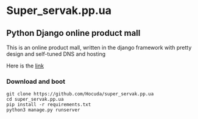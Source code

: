 # Super_servak.pp.ua

## Python Django online product mall

This is an online product mall, written in the django framework with pretty design
and self-tuned DNS and hosting

Here is the [link](http://super_servak.pp.ua:8000/)

### Download and boot

```
git clone https://github.com/Hocuda/super_servak.pp.ua
cd super_servak.pp.ua
pip install -r requirements.txt
python3 manage.py runserver
```